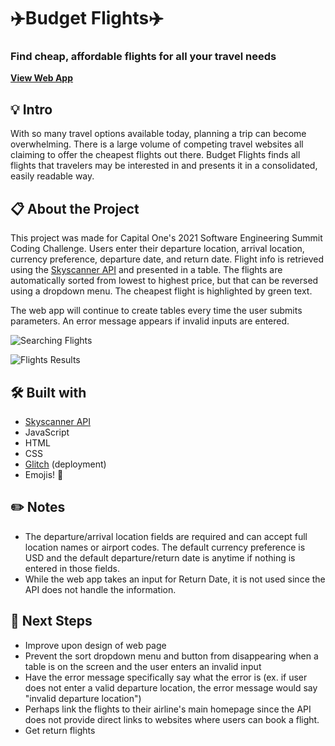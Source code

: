 # ✈️Budget Flights✈️ 
### Find cheap, affordable flights for all your travel needs

**<a href="https://budget-flights-cap1.glitch.me">View Web App</a>**

## 💡 Intro 
With so many travel options available today, planning a trip can become overwhelming. There is a large volume of competing travel websites all claiming to offer the cheapest flights out there. Budget Flights finds all flights that travelers may be interested in and presents it in a consolidated, easily readable way.

## 📋 About the Project

This project was made for Capital One's 2021 Software Engineering Summit Coding Challenge. Users enter their departure location, arrival location, currency preference, departure date, and return date. Flight info is retrieved using the <a href="https://rapidapi.com/skyscanner/api/skyscanner-flight-search/details">Skyscanner API</a> and presented in a table. The flights are automatically sorted from lowest to highest price, but that can be reversed using a dropdown menu. The cheapest flight is highlighted by green text.

The web app will continue to create tables every time the user submits parameters. An error message appears if invalid inputs are entered. 

![Searching Flights](https://user-images.githubusercontent.com/71287285/111535495-8b054580-873f-11eb-97c5-b3c2c888f83e.PNG)  
   
![Flights Results](https://user-images.githubusercontent.com/71287285/111808714-a50f6700-88aa-11eb-9764-11fcae397fde.PNG)

## 🛠️ Built with 
* <a href="https://rapidapi.com/skyscanner/api/skyscanner-flight-search/details">Skyscanner API</a>
* JavaScript
* HTML
* CSS
* <a href="https://glitch.com/">Glitch</a> (deployment)
* Emojis! 🥰

## ✏️ Notes 
* The departure/arrival location fields are required and can accept full location names or airport codes. The default currency preference is USD and the default departure/return date is anytime if nothing is entered in those fields.
* While the web app takes an input for Return Date, it is not used since the API does not handle the information.

## 📌 Next Steps
* Improve upon design of web page
* Prevent the sort dropdown menu and button from disappearing when a table is on the screen and the user enters an invalid input
* Have the error message specifically say what the error is (ex. if user does not enter a valid departure location, the error message would say "invalid departure location")
* Perhaps link the flights to their airline's main homepage since the API does not provide direct links to websites where users can book a flight.
* Get return flights
